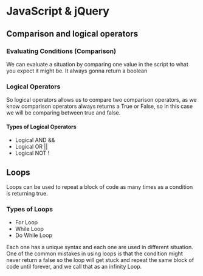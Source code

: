 # JavaScript & jQuery

## Comparison and logical operators

### Evaluating Conditions (Comparison)

We can evaluate a situation by comparing one value in the script to what you expect it might be.
It always gonna return a boolean

### Logical Operators

So logical operators allows us to compare two comparison operators, as we know comparison operators always returns a True or False, so in this case we will be comparing between true and false.

#### Types of Logical Operators

* Logical AND &&
* Logical OR ||
* Logical NOT !

## Loops

Loops can be used to repeat a block of code as many times as a condition is returning true.

### Types of Loops

* For Loop
* While Loop
* Do While Loop

Each one has a unique syntax and each one are used in different situation.
One of the common mistakes in using loops is that the condition might never return a false so the loop will get stuck and repeat the same block of code until forever, and we call that as an infinity Loop.
